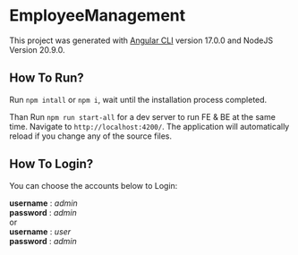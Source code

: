 # EmployeeManagement

This project was generated with [Angular CLI](https://github.com/angular/angular-cli) version 17.0.0 and NodeJS Version 20.9.0.

## How To Run?

Run `npm intall` or `npm i`, wait until the installation process completed.

Than Run `npm run start-all` for a dev server to run FE & BE at the same time. 
Navigate to `http://localhost:4200/`. The application will automatically reload if you change any of the source files.

## How To Login?

You can choose the accounts below to Login:

**username** : _admin_  
**password** : _admin_  
or  
**username** : _user_  
**password** : _admin_
